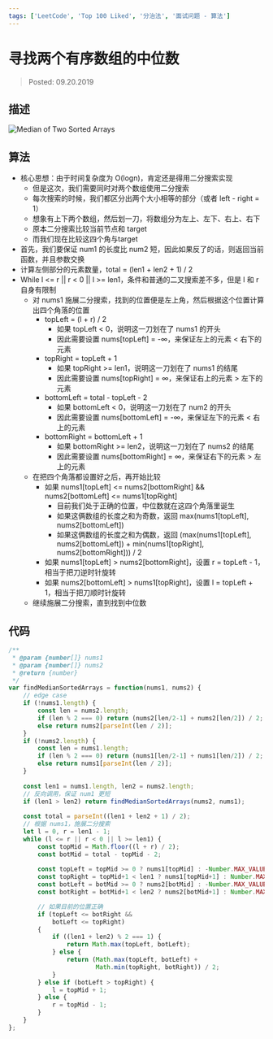 ```yaml
---
tags: ['LeetCode', 'Top 100 Liked', '分治法', '面试问题 - 算法']
---
```


# 寻找两个有序数组的中位数

> Posted: 09.20.2019

<Tag />

## 描述

![Median of Two Sorted Arrays](/medianOfSA.png)

## 算法

- 核心思想：由于时间复杂度为 O(logn)，肯定还是得用二分搜索实现
  - 但是这次，我们需要同时对两个数组使用二分搜索
  - 每次搜索的时候，我们都区分出两个大小相等的部分（或者 left - right = 1）
  - 想象有上下两个数组，然后划一刀，将数组分为左上、左下、右上、右下
  - 原本二分搜索比较当前节点和 target
  - 而我们现在比较这四个角与target
- 首先，我们要保证 num1 的长度比 num2 短，因此如果反了的话，则返回当前函数，并且参数交换
- 计算左侧部分的元素数量，total = (len1 + len2 + 1) / 2
- While l <= r || r < 0 || l >= len1，条件和普通的二叉搜索差不多，但是 l 和 r 自身有限制
  - 对 nums1 施展二分搜索，找到的位置便是左上角，然后根据这个位置计算出四个角落的位置
    - topLeft = (l + r) / 2
      - 如果 topLeft < 0，说明这一刀划在了 nums1 的开头
      - 因此需要设置 nums[topLeft] = -∞，来保证左上的元素 < 右下的元素
    - topRight = topLeft + 1
      - 如果 topRight >= len1，说明这一刀划在了 nums1 的结尾
      - 因此需要设置 nums[topRight] = ∞，来保证右上的元素 > 左下的元素
    - bottomLeft = total - topLeft - 2
      - 如果 bottomLeft < 0，说明这一刀划在了 num2 的开头
      - 因此需要设置 nums[bottomLeft] = -∞，来保证左下的元素 < 右上的元素
    - bottomRight = bottomLeft + 1
      - 如果 bottomRight >= len2，说明这一刀划在了 nums2 的结尾
      - 因此需要设置 nums[bottomRight] = ∞，来保证右下的元素 > 左上的元素
  - 在把四个角落都设置好之后，再开始比较
    - 如果 nums1[topLeft] <= nums2[bottomRight] && nums2[bottomLeft] <= nums1[topRight]
      - 目前我们处于正确的位置，中位数就在这四个角落里诞生
      - 如果这俩数组的长度之和为奇数，返回 max(nums1[topLeft], nums2[bottomLeft])
      - 如果这俩数组的长度之和为偶数，返回 (max(nums1[topLeft], nums2[bottomLeft]) + min(nums1[topRight],
       nums2[bottomRight])) / 2
    - 如果 nums1[topLeft] > nums2[bottomRight]，设置 r = topLeft - 1，相当于把刀逆时针旋转
    - 如果 nums2[bottomLeft] > nums1[topRight]，设置 l = topLeft + 1，相当于把刀顺时针旋转
  - 继续施展二分搜索，直到找到中位数

## 代码

```javascript
/**
 * @param {number[]} nums1
 * @param {number[]} nums2
 * @return {number}
 */
var findMedianSortedArrays = function(nums1, nums2) {
    // edge case
    if (!nums1.length) {
        const len = nums2.length;
        if (len % 2 === 0) return (nums2[len/2-1] + nums2[len/2]) / 2;
        else return nums2[parseInt(len / 2)];
    }
    if (!nums2.length) {
        const len = nums1.length;
        if (len % 2 === 0) return (nums1[len/2-1] + nums1[len/2]) / 2;
        else return nums1[parseInt(len / 2)];
    }
    
    const len1 = nums1.length, len2 = nums2.length;
    // 反向调用，保证 num1 更短
    if (len1 > len2) return findMedianSortedArrays(nums2, nums1);
    
    const total = parseInt((len1 + len2 + 1) / 2);
    // 根据 nums1，施展二分搜索
    let l = 0, r = len1 - 1;
    while (l <= r || r < 0 || l >= len1) {
        const topMid = Math.floor((l + r) / 2);
        const botMid = total - topMid - 2;
        
        const topLeft = topMid >= 0 ? nums1[topMid] : -Number.MAX_VALUE;
        const topRight = topMid+1 < len1 ? nums1[topMid+1] : Number.MAX_VALUE;
        const botLeft = botMid >= 0 ? nums2[botMid] : -Number.MAX_VALUE;
        const botRight = botMid+1 < len2 ? nums2[botMid+1] : Number.MAX_VALUE;

        // 如果目前的位置正确
        if (topLeft <= botRight &&
            botLeft <= topRight) 
        {
            if ((len1 + len2) % 2 === 1) {
                return Math.max(topLeft, botLeft);
            } else {
                return (Math.max(topLeft, botLeft) +
                        Math.min(topRight, botRight)) / 2;
            }
        } else if (botLeft > topRight) {
            l = topMid + 1;
        } else {
            r = topMid - 1;
        }
    }
};
```


<Disqus />